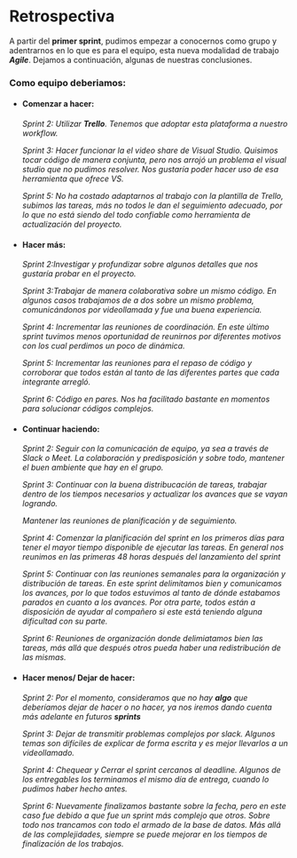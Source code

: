 # Retrospectiva

A partir del **primer sprint**, pudimos empezar a conocernos como grupo y adentrarnos en lo que es para el equipo, esta nueva modalidad de trabajo ***Agile***. Dejamos a continuación, algunas de nuestras conclusiones.
### Como equipo deberiamos:


- ####  Comenzar a hacer:
  _Sprint 2: Utilizar **Trello**. Tenemos que adoptar esta plataforma a nuestro workflow._
  
  _Sprint 3: Hacer funcionar la el video share de Visual Studio. Quisimos tocar código de manera conjunta, pero nos arrojó un problema el visual studio que no pudimos resolver. Nos gustaría poder hacer uso de esa herramienta que ofrece VS._
  
  _Sprint 5: No ha costado adaptarnos al trabajo con la plantilla de Trello, subimos las tareas, más no todos le dan el seguimiento adecuado, por lo que no está siendo del todo confiable como herramienta de actualización del proyecto._


- #### Hacer más:
  _Sprint 2:Investigar y profundizar sobre algunos detalles que nos gustaría probar en el proyecto._
  
  _Sprint 3:Trabajar de manera colaborativa sobre un mismo código. En algunos casos trabajamos de a dos sobre un mismo problema, comunicándonos por videollamada y fue una buena experiencia._
  
  _Sprint 4: Incrementar las reuniones de coordinación. En este último sprint tuvimos menos oportunidad de reunirnos por diferentes motivos con los cual perdimos un poco de dinámica._
  
  _Sprint 5: Incrementar las reuniones para el repaso de código y corroborar que todos están al tanto de las diferentes partes que cada integrante arregló._
  
  _Sprint 6: Código en pares. Nos ha facilitado bastante en momentos para solucionar códigos complejos._


- #### Continuar haciendo:
  _Sprint 2: Seguir con la comunicación de equipo, ya sea a través de Slack o Meet. La colaboración y   predisposición y sobre todo, mantener el buen ambiente que hay en el grupo._
  
  _Sprint 3: Continuar con la buena distribucación de tareas, trabajar dentro de los tiempos necesarios y actualizar los avances que se vayan logrando._
  
  _Mantener las reuniones de planificación y de seguimiento._
  
  _Sprint 4: Comenzar la planificación del sprint en los primeros días para tener el mayor tiempo disponible de ejecutar las tareas. En general nos reunimos en las primeras 48 horas después del lanzamiento del sprint_
  
  _Sprint 5: Continuar con las reuniones semanales para la organización y distribución de tareas. En este sprint delimitamos bien y comunicamos los avances, por lo que todos estuvimos al tanto de dónde estabamos parados en cuanto a los avances. Por otra parte, todos están a disposición de ayudar al compañero si este está teniendo alguna dificultad con su parte._
  
  _Sprint 6: Reuniones de organización donde delimiatamos bien las tareas, más allá que después otros pueda haber una redistribución de las mismas._

- #### Hacer menos/ Dejar de hacer:
  _Sprint 2: Por el momento, consideramos que no hay **algo** que deberíamos dejar de hacer o no hacer, ya nos iremos dando cuenta más adelante en futuros **sprints**_
  
  _Sprint 3: Dejar de transmitir problemas complejos por slack. Algunos temas son difíciles de explicar de forma escrita y es mejor llevarlos a un videollamado._
  
  _Sprint 4: Chequear y Cerrar el sprint cercanos al deadline. Algunos de los entregables los terminamos el mismo día de entrega, cuando lo pudimos haber hecho antes._
  
  _Sprint 6: Nuevamente finalizamos bastante sobre la fecha, pero en este caso fue debido a que fue un sprint más complejo que otros. Sobre todo nos trancamos con todo el armado de la base de datos. Más allá de las complejidades, siempre se puede mejorar en los tiempos de finalización de los trabajos._
  







